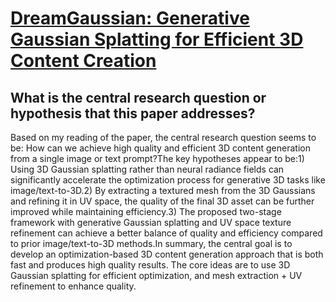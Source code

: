 # [DreamGaussian: Generative Gaussian Splatting for Efficient 3D Content   Creation](https://arxiv.org/abs/2309.16653)

## What is the central research question or hypothesis that this paper addresses?

Based on my reading of the paper, the central research question seems to be: How can we achieve high quality and efficient 3D content generation from a single image or text prompt?The key hypotheses appear to be:1) Using 3D Gaussian splatting rather than neural radiance fields can significantly accelerate the optimization process for generative 3D tasks like image/text-to-3D.2) By extracting a textured mesh from the 3D Gaussians and refining it in UV space, the quality of the final 3D asset can be further improved while maintaining efficiency.3) The proposed two-stage framework with generative Gaussian splatting and UV space texture refinement can achieve a better balance of quality and efficiency compared to prior image/text-to-3D methods.In summary, the central goal is to develop an optimization-based 3D content generation approach that is both fast and produces high quality results. The core ideas are to use 3D Gaussian splatting for efficient optimization, and mesh extraction + UV refinement to enhance quality.
